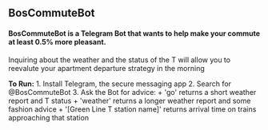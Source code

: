 ## BosCommuteBot
#### BosCommuteBot is a Telegram Bot that wants to help make your commute at least 0.5% more pleasant.

Inquiring about the weather and the status of the T will allow you to reevalute your apartment departure strategy in the morning

**To Run:**
	1. Install Telegram, the secure messaging app
	2. Search for @BosCommuteBot
	3. Ask the Bot for advice: 
		+ 'go' returns a short weather report and T status
		+ 'weather' returns a longer weather report and some fashion advice
		+ '[Green Line T station name]' returns arrival time on trains approaching that station
